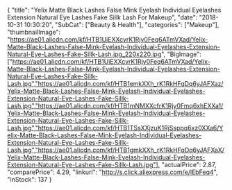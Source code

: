 {
	"title": "Yelix Matte Black Lashes False Mink Eyelash Individual Eyelashes Extension Natural Eye Lashes Fake Sillk Lash For Makeup",
	"date": "2018-10-31 10:30:20",
	"SubCat": ["Beauty & Health"],
	"categories": ["Makeup"],
	"thumbnailImage": "https://ae01.alicdn.com/kf/HTB1UiEXXcvrK1Rjy0Feq6ATmVXad/Yelix-Matte-Black-Lashes-False-Mink-Eyelash-Individual-Eyelashes-Extension-Natural-Eye-Lashes-Fake-Sillk-Lash.jpg_220x220.jpg",
	"BigImage": ["https://ae01.alicdn.com/kf/HTB1UiEXXcvrK1Rjy0Feq6ATmVXad/Yelix-Matte-Black-Lashes-False-Mink-Eyelash-Individual-Eyelashes-Extension-Natural-Eye-Lashes-Fake-Sillk-Lash.jpg","https://ae01.alicdn.com/kf/HTB1emkXXh_rK1RkHFqDq6yJAFXaz/Yelix-Matte-Black-Lashes-False-Mink-Eyelash-Individual-Eyelashes-Extension-Natural-Eye-Lashes-Fake-Sillk-Lash.jpg","https://ae01.alicdn.com/kf/HTB1mNMXXcfrK1Rjy0Fmq6xhEXXa1/Yelix-Matte-Black-Lashes-False-Mink-Eyelash-Individual-Eyelashes-Extension-Natural-Eye-Lashes-Fake-Sillk-Lash.jpg","https://ae01.alicdn.com/kf/HTB1TSsXXjzuK1RjSsppq6xz0XXa6/Yelix-Matte-Black-Lashes-False-Mink-Eyelash-Individual-Eyelashes-Extension-Natural-Eye-Lashes-Fake-Sillk-Lash.jpg","https://ae01.alicdn.com/kf/HTB1gmkXXh_rK1RkHFqDq6yJAFXaX/Yelix-Matte-Black-Lashes-False-Mink-Eyelash-Individual-Eyelashes-Extension-Natural-Eye-Lashes-Fake-Sillk-Lash.jpg"],
	"actualPrice": 2.87,
	"comparePrice": 4.29,
	"linkurl": "http://s.click.aliexpress.com/e/lEbFeq4",
	"inStock": 137
}
